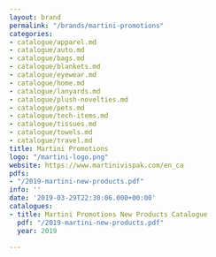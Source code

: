 ```yaml
---
layout: brand
permalink: "/brands/martini-promotions"
categories:
- catalogue/apparel.md
- catalogue/auto.md
- catalogue/bags.md
- catalogue/blankets.md
- catalogue/eyewear.md
- catalogue/home.md
- catalogue/lanyards.md
- catalogue/plush-novelties.md
- catalogue/pets.md
- catalogue/tech-items.md
- catalogue/tissues.md
- catalogue/towels.md
- catalogue/travel.md
title: Martini Promotions
logo: "/martini-logo.png"
website: https://www.martinivispak.com/en_ca
pdfs:
- "/2019-martini-new-products.pdf"
info: ''
date: '2019-03-29T22:30:06.000+00:00'
catalogues:
- title: Martini Promotions New Products Catalogue
  pdf: "/2019-martini-new-products.pdf"
  year: 2019

---
```

